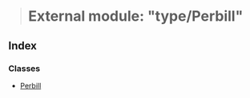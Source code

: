 > # External module: "type/Perbill"

## Index

### Classes

* [Perbill](../classes/_type_perbill_.perbill.md)